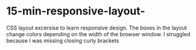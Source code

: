 # 15-min-responsive-layout-
CSS layout excersise to learn responsive design. The boxes in the layout change colors depending on the width of the browser window. I struggled because I was missing closing curly brackets
